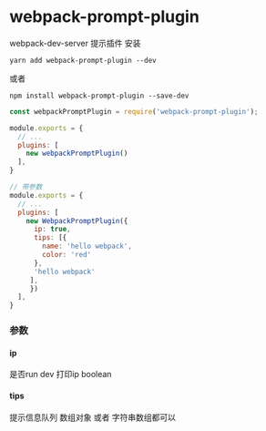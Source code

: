 # webpack-prompt-plugin

webpack-dev-server 提示插件
安装
```code
yarn add webpack-prompt-plugin --dev
```

或者
```code
npm install webpack-prompt-plugin --save-dev
```

```js
const webpackPromptPlugin = require('webpack-prompt-plugin');

module.exports = {
  // ...
  plugins: [
    new webpackPromptPlugin()
  ],
}

// 带参数
module.exports = {
  // ...
  plugins: [
    new WebpackPromptPlugin({
      ip: true,
      tips: [{
        name: 'hello webpack',
        color: 'red'
      },
      'hello webpack'
     ],
     })
  ],
}
```

### 参数
#### ip
是否run dev 打印ip  boolean
#### tips
提示信息队列 数组对象 或者 字符串数组都可以
